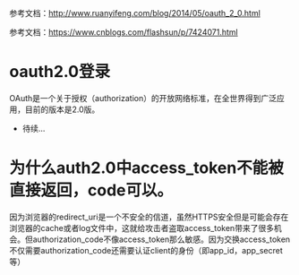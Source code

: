 参考文档：http://www.ruanyifeng.com/blog/2014/05/oauth_2_0.html

参考文档：https://www.cnblogs.com/flashsun/p/7424071.html

# oauth2.0登录
OAuth是一个关于授权（authorization）的开放网络标准，在全世界得到广泛应用，目前的版本是2.0版。
* 待续...

# 为什么auth2.0中access_token不能被直接返回，code可以。
因为浏览器的redirect_uri是一个不安全的信道，虽然HTTPS安全但是可能会存在浏览器的cache或者log文件中，这就给攻击者盗取access_token带来了很多机会。但authorization_code不像access_token那么敏感。因为交换access_token不仅需要authorization_code还需要认证client的身份（即app_id，app_secret等）
